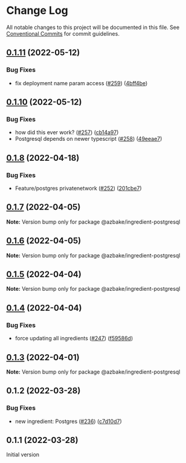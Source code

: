 # Change Log

All notable changes to this project will be documented in this file.
See [Conventional Commits](https://conventionalcommits.org) for commit guidelines.

## [0.1.11](https://github.com/HomecareHomebase/azure-bake/compare/@azbake/ingredient-postgresql@0.1.10...@azbake/ingredient-postgresql@0.1.11) (2022-05-12)


### Bug Fixes

* fix deployment name param access ([#259](https://github.com/HomecareHomebase/azure-bake/issues/259)) ([4bff4be](https://github.com/HomecareHomebase/azure-bake/commit/4bff4bed3008bef06f50e611a4aaa4ac40adab42))





## [0.1.10](https://github.com/HomecareHomebase/azure-bake/compare/@azbake/ingredient-postgresql@0.1.8...@azbake/ingredient-postgresql@0.1.10) (2022-05-12)


### Bug Fixes

* how did this ever work? ([#257](https://github.com/HomecareHomebase/azure-bake/issues/257)) ([cb14a97](https://github.com/HomecareHomebase/azure-bake/commit/cb14a97079d53102bf9dee1036b0530af0d16829))
* Postgresql depends on newer typescript ([#258](https://github.com/HomecareHomebase/azure-bake/issues/258)) ([49eeae7](https://github.com/HomecareHomebase/azure-bake/commit/49eeae7a02336b299bfac5e8a5ced0ede17d459a))





## [0.1.8](https://github.com/HomecareHomebase/azure-bake/compare/@azbake/ingredient-postgresql@0.1.7...@azbake/ingredient-postgresql@0.1.8) (2022-04-18)


### Bug Fixes

* Feature/postgres privatenetwork ([#252](https://github.com/HomecareHomebase/azure-bake/issues/252)) ([201cbe7](https://github.com/HomecareHomebase/azure-bake/commit/201cbe70412204b228b5576177e4a8f1df8d99e4))





## [0.1.7](https://github.com/HomecareHomebase/azure-bake/compare/@azbake/ingredient-postgresql@0.1.6...@azbake/ingredient-postgresql@0.1.7) (2022-04-05)

**Note:** Version bump only for package @azbake/ingredient-postgresql





## [0.1.6](https://github.com/HomecareHomebase/azure-bake/compare/@azbake/ingredient-postgresql@0.1.5...@azbake/ingredient-postgresql@0.1.6) (2022-04-05)

**Note:** Version bump only for package @azbake/ingredient-postgresql





## [0.1.5](https://github.com/HomecareHomebase/azure-bake/compare/@azbake/ingredient-postgresql@0.1.4...@azbake/ingredient-postgresql@0.1.5) (2022-04-04)

**Note:** Version bump only for package @azbake/ingredient-postgresql





## [0.1.4](https://github.com/HomecareHomebase/azure-bake/compare/@azbake/ingredient-postgresql@0.1.3...@azbake/ingredient-postgresql@0.1.4) (2022-04-04)


### Bug Fixes

* force updating all ingredients ([#247](https://github.com/HomecareHomebase/azure-bake/issues/247)) ([f59586d](https://github.com/HomecareHomebase/azure-bake/commit/f59586d8b364860cc4b30059feb9a56d2cc329a0))





## [0.1.3](https://github.com/HomecareHomebase/azure-bake/compare/@azbake/ingredient-postgresql@0.1.2...@azbake/ingredient-postgresql@0.1.3) (2022-04-01)

**Note:** Version bump only for package @azbake/ingredient-postgresql





## 0.1.2 (2022-03-28)


### Bug Fixes

* new ingredient: Postgres ([#236](https://github.com/HomecareHomebase/azure-bake/issues/236)) ([c7d10d7](https://github.com/HomecareHomebase/azure-bake/commit/c7d10d7bdfd2250506f2793e874077b2d360421c))






## 0.1.1 (2022-03-28)

Initial version

